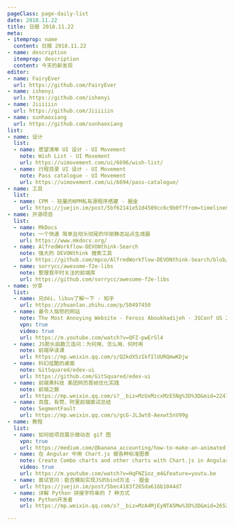 ```yaml
---
pageClass: page-daily-list
date: 2018.11.22
title: 日报 2018.11.22
meta:
- itemprop: name
  content: 日报 2018.11.22
- name: description
  itemprop: description
  content: 今天的新发现
editor:
- name: FairyEver
  url: https://github.com/FairyEver
- name: ishenyi
  url: https://github.com/ishenyi
- name: Jiiiiiin
  url: https://github.com/Jiiiiiin
- name: sunhaoxiang
  url: https://github.com/sunhaoxiang
list:
- name: 设计
  list:
  - name: 愿望清单 UI 设计 - UI Movement
    note: Wish List - UI Movement
    url: https://uimovement.com/ui/6696/wish-list/
  - name: 行程目录 UI 设计 - UI Movement
    note: Pass catalogue - UI Movement
    url: https://uimovement.com/ui/6694/pass-catalogue/
- name: 工具
  list:
  - name: CPM - 轻量的NPM私有源程序搭建 - 掘金
    url: https://juejin.im/post/5bf62141e51d4509cc6c9b0f?from=timeline&isappinstalled=0
- name: 开源项目
  list:
  - name: MkDocs
    note: 一个快速 简单且彻头彻尾的华丽静态站点生成器
    url: https://www.mkdocs.org/
  - name: AlfredWorkflow-DEVONthink-Search
    note: 强大的 DEVONthink 搜索工具
    url: https://github.com/mpco/AlfredWorkflow-DEVONthink-Search/blob/master/README_CN.md
  - name: sorrycc/awesome-f2e-libs
    note: 整理我平时关注的前端库
    url: https://github.com/sorrycc/awesome-f2e-libs
- name: 分享
  list:
  - name: 兄déi，libuv了解一下 - 知乎
    url: https://zhuanlan.zhihu.com/p/50497450
  - name: 最令人恼怒的网站
    note: The Most Annoying Website - Feross Aboukhadijeh - JSConf US 2018 - YouTube
    vpn: true
    video: true
    url: https://m.youtube.com/watch?v=QFZ-pwErSl4
  - name: JS箭头函数三连问：为何用、怎么用、何时用
    note: 前端早读课
    url: https://mp.weixin.qq.com/s/Q2kdX5zIkfIlUURQmwKDjw
  - name: 科幻炫酷的桌面
    note: GitSquared/edex-ui
    url: https://github.com/GitSquared/edex-ui
  - name: 前端黑科技 美团网页首帧优化实践
    note: 前端之巅
    url: https://mp.weixin.qq.com/s?__biz=MzUxMzcxMzE5Ng%3D%3D&mid=2247489935&idx=1&sn=f59537133b8548caf5a513ee95ecc1be#wechat_redirect
  - name: 百度、有赞、阿里前端面试总结
    note: SegmentFault
    url: https://mp.weixin.qq.com/s/gcG-JL3wt0-Aexwt5nV99g
- name: 教程
  list:
  - name: 如何给项目展示做动态 gif 图
    vpn: true
    url: https://medium.com/@banana_accounting/how-to-make-an-animated-gif-to-showcase-your-software-57c216180d25
  - name: 在 Angular 中用 Chart.js 做各种标准图表
    note: Create Combo charts and other charts with Chart.js in Angular | Dashboard in Angular - YouTube
    video: true
    url: https://m.youtube.com/watch?v=HqFNZ1oz_m4&feature=youtu.be
  - name: 面试官问：能否模拟实现JS的bind方法 - 掘金
    url: https://juejin.im/post/5bec4183f265da616b1044d7
  - name: 详解 Python 拼接字符串的 7 种方式
    note: Python开发者
    url: https://mp.weixin.qq.com/s?__biz=MzA4MjEyNTA5Mw%3D%3D&mid=2652568667&idx=1&sn=80ec443691126142f1e6fdd746e11ded#wechat_redirect

---
```


<daily-list v-bind="$page.frontmatter"/>
